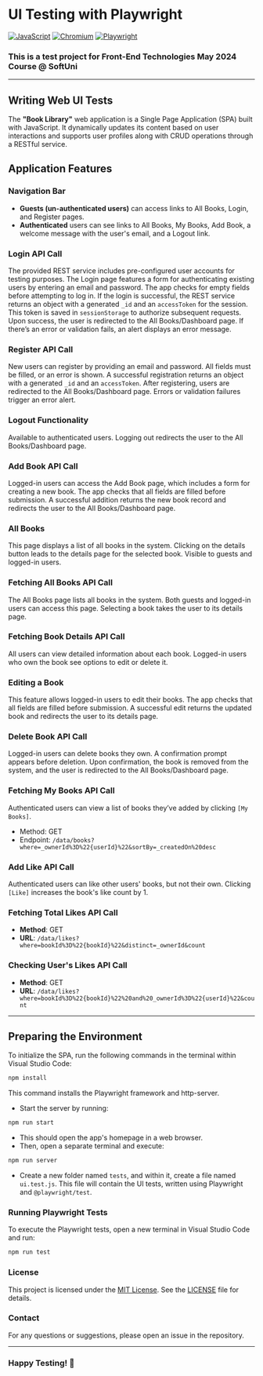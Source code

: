 # UI Testing with Playwright

[![JavaScript](https://img.shields.io/badge/Made%20with-JavaScript-F7DF1E.svg)](https://developer.mozilla.org/en-US/docs/Web/JavaScript)
[![Chromium](https://img.shields.io/badge/tested%20on-Chromium-4285F4.svg)](https://www.chromium.org/)
[![Playwright](https://img.shields.io/badge/tested%20with-Playwright-6E40C9.svg)](https://playwright.dev/)

### This is a test project for Front-End Technologies May 2024 Course @ SoftUni
---

## Writing Web UI Tests

The **"Book Library"** web application is a Single Page Application (SPA) built with JavaScript. It dynamically updates its content based on user interactions and supports user profiles along with CRUD operations through a RESTful service.


## Application Features

### Navigation Bar
- **Guests (un-authenticated users)** can access links to All Books, Login, and Register pages.
- **Authenticated** users can see links to All Books, My Books, Add Book, a welcome message with the user's email, and a Logout link.

### Login API Call
The provided REST service includes pre-configured user accounts for testing purposes. The Login page features a form for authenticating existing users by entering an email and password. The app checks for empty fields before attempting to log in. If the login is successful, the REST service returns an object with a generated `_id` and an `accessToken` for the session. This token is saved in `sessionStorage` to authorize subsequent requests. Upon success, the user is redirected to the All Books/Dashboard page. If there’s an error or validation fails, an alert displays an error message.

### Register API Call
New users can register by providing an email and password. All fields must be filled, or an error is shown. A successful registration returns an object with a generated `_id` and an `accessToken`. After registering, users are redirected to the All Books/Dashboard page. Errors or validation failures trigger an error alert.

### Logout Functionality
Available to authenticated users. Logging out redirects the user to the All Books/Dashboard page.

### Add Book API Call
Logged-in users can access the Add Book page, which includes a form for creating a new book. The app checks that all fields are filled before submission. A successful addition returns the new book record and redirects the user to the All Books/Dashboard page.

### All Books
This page displays a list of all books in the system. Clicking on the details button leads to the details page for the selected book. Visible to guests and logged-in users.

### Fetching All Books API Call
The All Books page lists all books in the system. Both guests and logged-in users can access this page. Selecting a book takes the user to its details page.

### Fetching Book Details API Call
All users can view detailed information about each book. Logged-in users who own the book see options to edit or delete it.

### Editing a Book
This feature allows logged-in users to edit their books. The app checks that all fields are filled before submission. A successful edit returns the updated book and redirects the user to its details page.

### Delete Book API Call
Logged-in users can delete books they own. A confirmation prompt appears before deletion. Upon confirmation, the book is removed from the system, and the user is redirected to the All Books/Dashboard page.

### Fetching My Books API Call
Authenticated users can view a list of books they’ve added by clicking `[My Books]`.
- Method: GET
- Endpoint: `/data/books?where=_ownerId%3D%22{userId}%22&sortBy=_createdOn%20desc`

### Add Like API Call
Authenticated users can like other users' books, but not their own. Clicking `[Like]` increases the book's like count by 1.

### Fetching Total Likes API Call
- **Method**: GET
- **URL**: `/data/likes?where=bookId%3D%22{bookId}%22&distinct=_ownerId&count`

### Checking User's Likes API Call
- **Method**: GET
- **URL**: `/data/likes?where=bookId%3D%22{bookId}%22%20and%20_ownerId%3D%22{userId}%22&count`

---

## Preparing the Environment
To initialize the SPA, run the following commands in the terminal within Visual Studio Code:

```bash
npm install
```
This command installs the Playwright framework and http-server.

- Start the server by running:
  
```bash
npm run start
```
- This should open the app's homepage in a web browser.
- Then, open a separate terminal and execute:
  
```bash
npm run server
```
- Create a new folder named `tests`, and within it, create a file named `ui.test.js`. This file will contain the UI tests, written using Playwright and `@playwright/test`.
  
### Running Playwright Tests

To execute the Playwright tests, open a new terminal in Visual Studio Code and run:
```bash
npm run test
```

### License
This project is licensed under the [MIT License](LICENSE). See the [LICENSE](LICENSE) file for details.

### Contact
For any questions or suggestions, please open an issue in the repository.

---
### Happy Testing! 🚀
